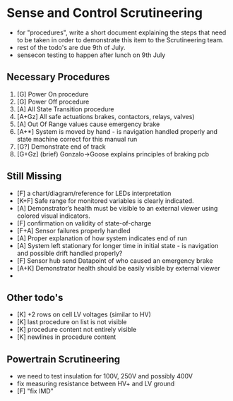 # Sense and Control Scrutineering
- for "procedures", write a short document explaining the steps that need to be taken in order to demonstrate this item to the Scrutineering team.
- rest of the todo's are due 9th of July.
- sensecon testing to happen after lunch on 9th July

## Necessary Procedures
1. [G] Power On procedure 
2. [G] Power Off procedure
3. [A] All State Transition procedure
4. [A+Gz] All safe actuations brakes, contactors, relays, valves)
5. [A] Out Of Range values cause emergency brake 
6. [A+*] System is moved by hand - is navigation handled properly and state machine correct for this manual run
7. [G?] Demonstrate end of track 
8. [G+Gz] (brief) Gonzalo->Goose explains principles of braking pcb 


## Still Missing 
- [F] a chart/diagram/reference for LEDs interpretation
- [K+F] Safe range for monitored variables is clearly indicated.
- [A] Demonstrator’s health must be visible to an external viewer using colored visual indicators.
- [F] confirmation on validity of state-of-charge
- [F+A] Sensor failures properly handled
- [A] Proper explanation of how system indicates end of run
- [A] System left stationary for longer time in initial state - is navigation and possible drift handled properly?
- [F] Sensor hub send Datapoint of who caused an emergency brake 
- [A+K] Demonstrator health should be easily visible by external viewer
- 

## Other todo's 
- [K] +2 rows on cell LV voltages (similar to HV)
- [K] last procedure on list is not visible 
- [K] procedure content not entirely visible
- [K] newlines in procedure content

## Powertrain Scrutineering
- we need to test insulation for 100V, 250V and possibly 400V 
- fix measuring resistance between HV+ and LV ground 
- [F] "fix IMD"


